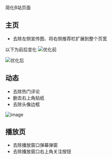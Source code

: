 简化B站页面

## 主页
* 去除左侧宣传图、将右侧推荐栏扩展到整个页宽

以下为前后变化
![优化前](https://img2022.cnblogs.com/blog/2661944/202205/2661944-20220529110251053-1215280392.png)

![优化后](https://img2022.cnblogs.com/blog/2661944/202205/2661944-20220529110326736-437109263.png)

## 动态

* 去除热门评论
* 删去右上角贴纸
* 去除头像边框

![image](https://img2022.cnblogs.com/blog/2661944/202205/2661944-20220529110631424-390964363.png)

## 播放页

* 去除播放窗口弹幕弹窗
* 去除播放窗口右上角关注按钮
